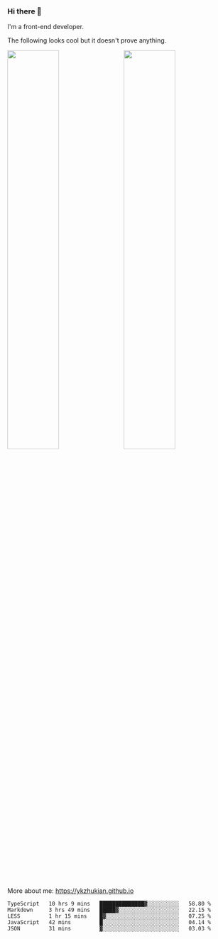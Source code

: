 ### Hi there 👋

I'm a front-end developer.

The following looks cool but it doesn't prove anything.

[<img align="right" width="48%" src="https://github-readme-stats.vercel.app/api?username=ykzhukian&show_icons=true&theme=dracula">](https://github.com/anuraghazra/github-readme-stats)

[<img width="48%" src="https://github-readme-stats.vercel.app/api/top-langs/?username=ykzhukian&layout=compact&theme=dracula">](https://github.com/anuraghazra/github-readme-stats)

More about me: 
https://ykzhukian.github.io

<!--START_SECTION:waka-->
```text
TypeScript   10 hrs 9 mins   ██████████████▓░░░░░░░░░░   58.80 % 
Markdown     3 hrs 49 mins   █████▓░░░░░░░░░░░░░░░░░░░   22.15 % 
LESS         1 hr 15 mins    █▓░░░░░░░░░░░░░░░░░░░░░░░   07.25 % 
JavaScript   42 mins         █░░░░░░░░░░░░░░░░░░░░░░░░   04.14 % 
JSON         31 mins         ▓░░░░░░░░░░░░░░░░░░░░░░░░   03.03 % 
```
<!--END_SECTION:waka-->
